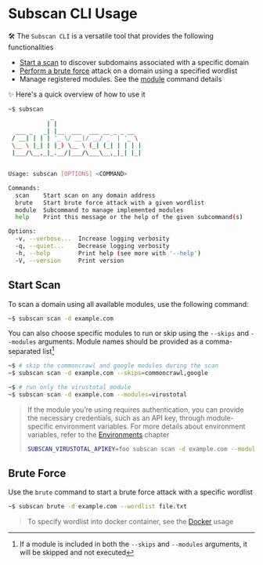 # Subscan CLI Usage

🛠️ The `Subscan CLI` is a versatile tool that provides the following functionalities

- [Start a scan](#starting-scan) to discover subdomains associated with a specific domain
- [Perform a brute force](#brute-force) attack on a domain using a specified wordlist
- Manage registered modules. See the [module](../../commands/module.md) command details

✨ Here's a quick overview of how to use it

```bash
~$ subscan
            _
           | |
  ___ _   _| |__  ___  ___ __ _ _ __
 / __| | | | '_ \/ __|/ __/ _` | '_ \
 \__ \ |_| | |_) \__ \ (_| (_| | | | |
 |___/\__,_|_.__/|___/\___\__,_|_| |_|


Usage: subscan [OPTIONS] <COMMAND>

Commands:
  scan    Start scan on any domain address
  brute   Start brute force attack with a given wordlist
  module  Subcommand to manage implemented modules
  help    Print this message or the help of the given subcommand(s)

Options:
  -v, --verbose...  Increase logging verbosity
  -q, --quiet...    Decrease logging verbosity
  -h, --help        Print help (see more with '--help')
  -V, --version     Print version
  ```

## Start Scan

To scan a domain using all available modules, use the following command:

```bash
~$ subscan scan -d example.com
```

You can also choose specific modules to run or skip using the `--skips` and `--modules` arguments. Module names should be provided as a comma-separated list[^note]

```bash
~$ # skip the commoncrawl and google modules during the scan
~$ subscan scan -d example.com --skips=commoncrawl,google
```

```bash
~$ # run only the virustotal module
~$ subscan scan -d example.com --modules=virustotal
```

[^note]: If a module is included in both the `--skips` and `--modules` arguments, it will be skipped and not executed

> If the module you’re using requires authentication, you can provide the necessary credentials, such as an API key, through module-specific environment variables. For more details about environment variables, refer to the [Environments](../../environments.md) chapter
>
> ```bash
> SUBSCAN_VIRUSTOTAL_APIKEY=foo subscan scan -d example.com --modules=virustotal
> ```

## Brute Force

Use the `brute` command to start a brute force attack with a specific wordlist

```bash
~$ subscan brute -d example.com --wordlist file.txt
```

> To specify wordlist into docker container, see the [Docker](docker.md) usage

